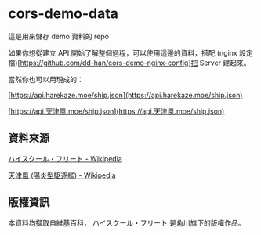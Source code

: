 # cors-demo-data

這是用來儲存 demo 資料的 repo

如果你想從建立 API 開始了解整個過程，可以使用這邊的資料，搭配 (nginx 設定檔)[https://github.com/dd-han/cors-demo-nginx-config]把 Server 建起來。

當然你也可以用現成的：

[https://api.harekaze.moe/ship.json](https://api.harekaze.moe/ship.json)

[https://api.天津風.moe/ship.json](https://api.天津風.moe/ship.json)

## 資料來源
[ハイスクール・フリート - Wikipedia](https://ja.wikipedia.org/wiki/ハイスクール・フリート)

[天津風 (陽炎型駆逐艦) - Wikipedia](https://ja.wikipedia.org/wiki/天津風_(陽炎型駆逐艦))

## 版權資訊

本資料均擷取自維基百科， ハイスクール・フリート 是角川旗下的版權作品。
